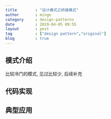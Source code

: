 ```yaml
---
title        : "设计模式之桥接模式"
author       : mingo
category     : design-patterns
date         : 2019-04-05 09:55
layout       : post
tag          : ["design pattern","original"]
blog         : true
---
```


## 模式介绍

比较冷门的模式, 见过比较少, 后续补充

## 代码实现

## 典型应用
